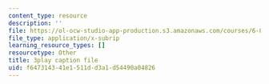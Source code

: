 ```yaml
---
content_type: resource
description: ''
file: https://ol-ocw-studio-app-production.s3.amazonaws.com/courses/6-832-underactuated-robotics-spring-2009/f647314341e1511dd3a1d54490a04826_QI09XKVW_8E.srt
file_type: application/x-subrip
learning_resource_types: []
resourcetype: Other
title: 3play caption file
uid: f6473143-41e1-511d-d3a1-d54490a04826
---
```

